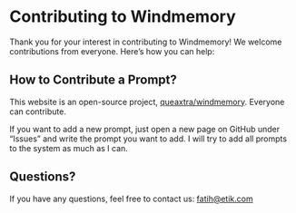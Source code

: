 # Contributing to Windmemory

Thank you for your interest in contributing to Windmemory! We welcome contributions from everyone. Here’s how you can help:

## How to Contribute a Prompt?
This website is an open-source project, [queaxtra/windmemory](https://github.com/queaxtra/windmemory). Everyone can contribute.

If you want to add a new prompt, just open a new page on GitHub under “Issues” and write the prompt you want to add. I will try to add all prompts to the system as much as I can.

## Questions?
If you have any questions, feel free to contact us: [fatih@etik.com](mailto:fatih@etik.com)
